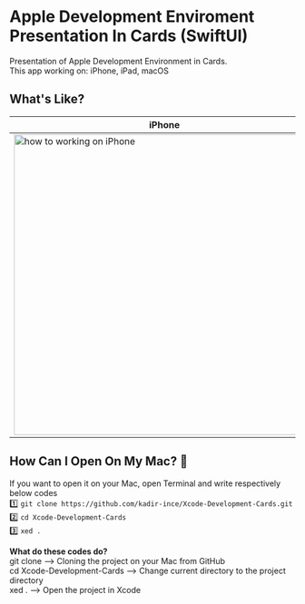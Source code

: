 # Apple Development Enviroment Presentation In Cards (SwiftUI)
Presentation of Apple Development Environment in Cards. <br>
This app working on: iPhone, iPad, macOS
## What's Like?
| iPhone                                                                                                                       | iPad                                                                                                                           
|------------------------------------------------------------------------------------------------------------------------------|------------------------------------------------------------------------------------------------------------------------------|
| <img height=530 src="https://github.com/kadir-ince/Xcode-Development-Cards/blob/master/whatIs.gif" alt="how to working on iPhone"> | <img height=530 src="https://github.com/kadir-ince/Xcode-Development-Cards/blob/master/ipad.gif" alt="how to working on iPad"> |

## How Can I Open On My Mac?  🔨

If you want to open it on your Mac, open Terminal and write respectively below codes
<br>
1️⃣ ``` git clone https://github.com/kadir-ince/Xcode-Development-Cards.git ```  <br>
2️⃣ ``` cd Xcode-Development-Cards ``` <br>
3️⃣ ``` xed . ``` <br>

<b>What do these codes do?</b>  <br>
git clone --> Cloning the project on your Mac from GitHub <br>
cd  Xcode-Development-Cards --> Change current directory to the project directory <br>
xed . --> Open the project in Xcode <br>


